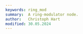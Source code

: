 ```yaml
---
keywords: ring_mod
summary:  A ring-modulator node.
author:   Christoph Hart
modified: 30.05.2024
---
```

  
